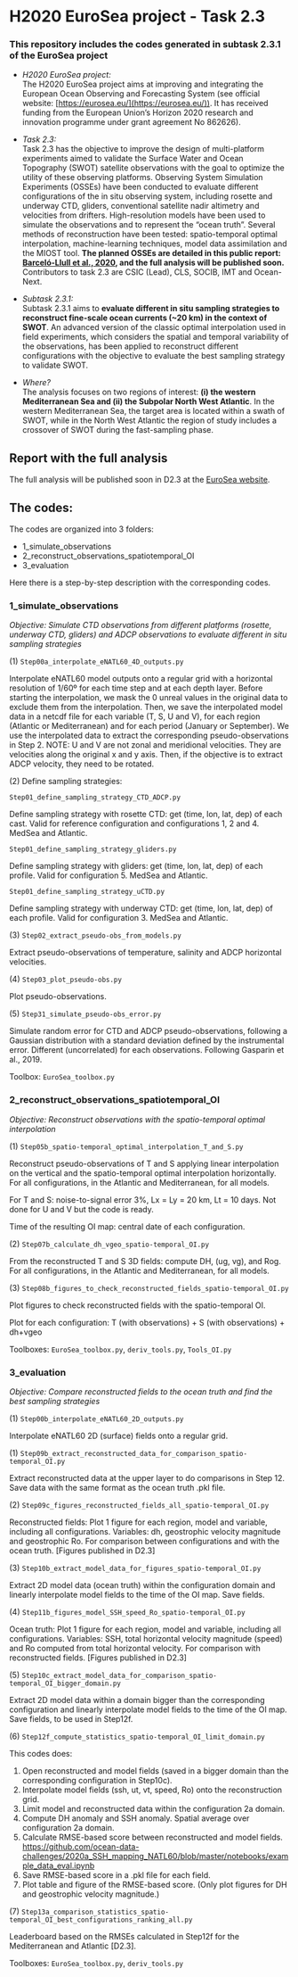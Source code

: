 # H2020 EuroSea project - Task 2.3

### This repository includes the codes generated in subtask 2.3.1 of the EuroSea project

* _H2020 EuroSea project:_<br>
The H2020 EuroSea project aims at improving and integrating the European Ocean Observing and Forecasting System (see official website: [https://eurosea.eu/](https://eurosea.eu/)). It has received funding from the European Union’s Horizon 2020  research and innovation programme under grant agreement No 862626).

* _Task 2.3:_<br>
Task 2.3 has the objective to improve the design of multi-platform experiments aimed to validate the Surface Water and Ocean Topography (SWOT) satellite observations with the goal to optimize the utility of these observing platforms. Observing System Simulation Experiments (OSSEs) have been conducted to evaluate different configurations of the in situ observing system, including rosette and underway CTD, gliders, conventional satellite nadir altimetry and velocities from drifters. High-resolution models have been used to simulate the observations and to represent the “ocean truth”. Several methods of reconstruction have been tested: spatio-temporal optimal interpolation, machine-learning techniques, model data assimilation and the MIOST tool. **The planned OSSEs are detailed in this public report: [Barceló-Llull et al., 2020](https://doi.org/10.3289/eurosea_d2.1), and the full analysis will be published soon.**
Contributors to task 2.3 are CSIC (Lead), CLS, SOCIB, IMT and Ocean-Next. 

* _Subtask 2.3.1:_<br>
Subtask 2.3.1 aims to **evaluate different in situ sampling strategies to reconstruct fine-scale ocean currents (~20 km) in the context of SWOT**. An advanced version of the classic optimal interpolation used in field experiments, which considers the spatial and temporal variability of the observations, has been applied to reconstruct different configurations with the objective to evaluate the best sampling strategy to validate SWOT. 

* _Where?_<br>
The analysis  focuses on two regions of interest: **(i) the western Mediterranean Sea and (ii) the Subpolar North West Atlantic**. In the western Mediterranean Sea, the target area is located within a swath of SWOT, while in the North West Atlantic the region of study includes a crossover of  SWOT during the fast-sampling phase. 

## Report with the full analysis

The full analysis will be published soon in D2.3 at the [EuroSea website](https://eurosea.eu/).

## The codes:

The codes are organized into 3 folders:
- 1_simulate_observations
- 2_reconstruct_observations_spatiotemporal_OI
- 3_evaluation

Here there is a step-by-step description with the corresponding codes. 

### 1_simulate_observations

*Objective: Simulate CTD observations from different platforms (rosette, underway CTD, gliders) and ADCP observations to evaluate different in situ sampling strategies*

(1) `Step00a_interpolate_eNATL60_4D_outputs.py` 

Interpolate eNATL60 model outputs onto a regular grid with a horizontal resolution of 1/60º for each time step and at each depth layer. Before starting the interpolation, we mask the 0 unreal values in the original data to exclude them from the interpolation. Then, we save the interpolated model data in a netcdf file for each variable (T, S, U and V), for each region (Atlantic or Mediterranean) and for each period (January or September). We use the interpolated data to extract the corresponding pseudo-observations in Step 2. NOTE: U and V are not zonal and meridional velocities. They are velocities along the original x and y axis. Then, if the objective is to extract ADCP velocity, they need to be rotated. 

(2) Define sampling strategies:

`Step01_define_sampling_strategy_CTD_ADCP.py`

Define sampling strategy with rosette CTD: get (time, lon, lat, dep) of each cast. Valid for reference configuration and configurations 1, 2 and 4. MedSea and Atlantic.

`Step01_define_sampling_strategy_gliders.py`

Define sampling strategy with gliders: get (time, lon, lat, dep) of each profile. Valid for configuration 5. MedSea and Atlantic.

`Step01_define_sampling_strategy_uCTD.py`

Define sampling strategy with underway CTD: get (time, lon, lat, dep) of each profile. Valid for configuration 3. MedSea and Atlantic.

(3) `Step02_extract_pseudo-obs_from_models.py`

Extract pseudo-observations of temperature, salinity and ADCP horizontal velocities.

(4) `Step03_plot_pseudo-obs.py`

Plot pseudo-observations.

(5) `Step31_simulate_pseudo-obs_error.py`

Simulate random error for CTD and ADCP pseudo-observations, following a Gaussian distribution with a standard deviation defined by the instrumental error. Different (uncorrelated) for each observations. Following Gasparin et al., 2019.

Toolbox: `EuroSea_toolbox.py`

### 2_reconstruct_observations_spatiotemporal_OI

*Objective: Reconstruct observations with the spatio-temporal optimal interpolation*

(1) `Step05b_spatio-temporal_optimal_interpolation_T_and_S.py`

Reconstruct pseudo-observations of T and S applying linear interpolation on the vertical and
the spatio-temporal optimal interpolation horizontally. For all configurations, in the Atlantic and Mediterranean, for all models.

For T and S: noise-to-signal error 3%, Lx = Ly = 20 km, Lt = 10 days.
Not done for U and V but the code is ready. 

Time of the resulting OI map: central date of each configuration.


(2) `Step07b_calculate_dh_vgeo_spatio-temporal_OI.py` 

From the reconstructed T and S 3D fields: compute DH, (ug, vg), and Rog. For all configurations, in the Atlantic and Mediterranean, for all models.
    
(3) `Step08b_figures_to_check_reconstructed_fields_spatio-temporal_OI.py` 

Plot figures to check reconstructed fields with the spatio-temporal OI.

Plot for each configuration: T (with observations) + S (with observations) + dh+vgeo

Toolboxes: `EuroSea_toolbox.py`, `deriv_tools.py`, `Tools_OI.py`

### 3_evaluation

*Objective: Compare reconstructed fields to the ocean truth and find the best sampling strategies*

(1) `Step00b_interpolate_eNATL60_2D_outputs.py`

Interpolate eNATL60 2D (surface) fields onto a regular grid.

(1) `Step09b_extract_reconstructed_data_for_comparison_spatio-temporal_OI.py`

Extract reconstructed data at the upper layer to do comparisons in Step 12. Save data with the same format as the ocean truth .pkl file.

(2) `Step09c_figures_reconstructed_fields_all_spatio-temporal_OI.py`

Reconstructed fields: Plot 1 figure for each region, model and variable, including all configurations. Variables: dh, geostrophic velocity magnitude and geostrophic Ro. For comparison between configurations and with the ocean truth. [Figures published in D2.3]

(3) `Step10b_extract_model_data_for_figures_spatio-temporal_OI.py` 

Extract 2D model data (ocean truth) within the configuration domain and linearly interpolate model fields to the time of the OI map. Save fields.

(4) `Step11b_figures_model_SSH_speed_Ro_spatio-temporal_OI.py` 

Ocean truth: Plot 1 figure for each region, model and variable, including all configurations. Variables: SSH, total horizontal velocity magnitude (speed) and Ro computed from total horizontal velocity. For comparison with reconstructed fields. [Figures published in D2.3]

(5) `Step10c_extract_model_data_for_comparison_spatio-temporal_OI_bigger_domain.py`

Extract 2D model data within a domain bigger than the corresponding configuration and linearly interpolate model fields to the time of the OI map. Save fields, to be used in Step12f.

(6) `Step12f_compute_statistics_spatio-temporal_OI_limit_domain.py`

This codes does:

1.	Open reconstructed and model fields (saved in a bigger domain than the corresponding configuration in Step10c).
2.	Interpolate model fields (ssh, ut, vt, speed, Ro) onto the reconstruction grid.
3.	Limit model and reconstructed data within the configuration 2a domain.
4.	Compute DH anomaly and SSH anomaly. Spatial average over configuration 2a domain. 
5.	Calculate RMSE-based score between reconstructed and model fields.                  https://github.com/ocean-data-challenges/2020a_SSH_mapping_NATL60/blob/master/notebooks/example_data_eval.ipynb
6.	Save RMSE-based score in a .pkl file for each field.
7.	Plot table and figure of the RMSE-based score. (Only plot figures for DH and geostrophic velocity magnitude.)

(7) `Step13a_comparison_statistics_spatio-temporal_OI_best_configurations_ranking_all.py`

Leaderboard based on the RMSEs calculated in Step12f for the Mediterranean and Atlantic [D2.3].

Toolboxes: `EuroSea_toolbox.py`, `deriv_tools.py`


